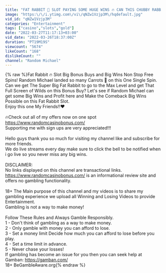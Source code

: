 ```yaml
---
title: "FAT RABBIT 🐰 SLOT PAYING SOME HUGE WINS 🔥 CAN THIS CHUBBY RABBIT GET THIS COMEBACK‼️"
image: "https:\/\/i.ytimg.com\/vi\/qNZw1Vzjp3M\/hqdefault.jpg"
vid_id: "qNZw1Vzjp3M"
categories: "Entertainment"
tags: ["casino","slots","gold"]
date: "2022-03-27T11:17:13+03:00"
vid_date: "2022-03-26T18:37:00Z"
duration: "PT19M19S"
viewcount: "5674"
likeCount: "168"
dislikeCount: ""
channel: "Random Michael"
---
```

{% raw %}Fat Rabbit 🔥 Slot Big Bonus Buys and Big Wins Non Stop Free Spins! Random Michael landed so many Carrots 🥕 on this One Single Spin. Can we get The Super Big Fat Rabbit to go to the Max Level and get That Full Screen of Wilds on this Bonus Buy? Let's see if Random Michael can get some Big Wins and Profit here and Make the Comeback Big Wins Possible on this Fat Rabbit Slot.<br />Enjoy this one My Friends‼️❤️<br /><br />🔥Check out all of my offers now on one spot <br /><a rel="nofollow" target="blank" href="https://www.randomcasinobonus.com/">https://www.randomcasinobonus.com/</a><br />Supporting me with sign ups are very appreciated!!!<br /><br />Hello guys thank you so much for visiting my channel like and subscribe for more friends.<br />We do live streams every day make sure to click the bell to be notified when i go live so you never miss any big wins.<br /><br />DISCLAIMER:<br />No links displayed on this channel are transactional links. <a rel="nofollow" target="blank" href="https://www.randomcasinobonus.com/">https://www.randomcasinobonus.com/</a> is an informational review site and offers no gambling functionality.<br /><br />18+ The Main purpose of this channel and my videos is to share my gambling experience we upload all  Winning and Losing Videos to provide Entertainment.<br />Gambling is not a way to make money!<br /><br />Follow These Rules and Always Gamble Responsibly.<br />1 - Don't think of gambling as a way to make money. <br />2 - Only gamble with money you can afford to lose.<br />3 - Set a money limit Decide how much you can afford to lose before you play. <br />4 - Set a time limit in advance. <br />5 - Never chase your losses!<br />If gambling has become an issue for you then you can seek help at Gamban: <a rel="nofollow" target="blank" href="https://gamban.com/">https://gamban.com/</a><br />18+ BeGambleAware.org{% endraw %}
